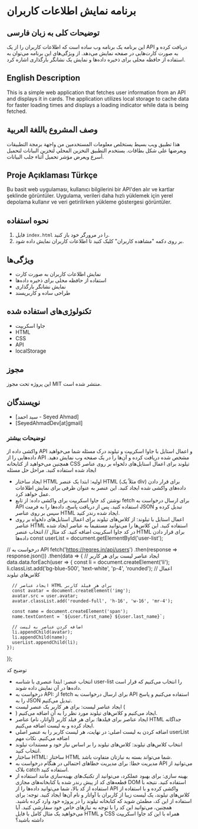 # برنامه نمایش اطلاعات کاربران

## توضیحات کلی به زبان فارسی
این برنامه یک برنامه وب ساده است که اطلاعات کاربران را از یک API دریافت کرده و به صورت کارت‌هایی در صفحه نمایش می‌دهد. از ویژگی‌های این برنامه می‌توان به استفاده از حافظه محلی برای ذخیره داده‌ها و نمایش یک نشانگر بارگذاری اشاره کرد.

## English Description
This is a simple web application that fetches user information from an API and displays it in cards. The application utilizes local storage to cache data for faster loading times and displays a loading indicator while data is being fetched.

## وصف المشروع باللغة العربية
هذا تطبيق ويب بسيط يستخلص معلومات المستخدمين من واجهة برمجة التطبيقات ويعرضها على شكل بطاقات. يستخدم التطبيق التخزين المحلي لتخزين البيانات لتحميل أسرع ويعرض مؤشر تحميل أثناء جلب البيانات.

## Proje Açıklaması Türkçe
Bu basit web uygulaması, kullanıcı bilgilerini bir API'den alır ve kartlar şeklinde görüntüler. Uygulama, verileri daha hızlı yüklemek için yerel depolama kullanır ve veri getirilirken yükleme göstergesi görüntüler.

## نحوه استفاده
1. فایل `index.html` را در مرورگر خود باز کنید.
2. بر روی دکمه "مشاهده کاربران" کلیک کنید تا اطلاعات کاربران نمایش داده شود.

## ویژگی‌ها
* نمایش اطلاعات کاربران به صورت کارت
* استفاده از حافظه محلی برای ذخیره داده‌ها
* نمایش نشانگر بارگذاری
* طراحی ساده و کاربرپسند

## تکنولوژی‌های استفاده شده
* جاوا اسکریپت
* HTML
* CSS
* API
* localStorage

## مجوز
این پروژه تحت مجوز MIT منتشر شده است.

## نویسندگان
* [سید احمد - Seyed Ahmad]
* [SeyedAhmadDev[at]gmail]

 ### توضیحات بیشتر

واکشی داده از API و اعمال استایل با جاوا اسکریپت و تیلوند
درک مسئله
شما می‌خواهید داده‌هایی را از API مشخص شده دریافت کرده و آن‌ها را در یک صفحه وب نمایش دهید. همچنین می‌خواهید از کتابخانه CSS تیلوند برای اعمال استایل‌های دلخواه بر روی عناصر ایجاد شده استفاده کنید.
مراحل حل مسئله
 * ایجاد ساختار HTML اولیه:
   ابتدا یک عنصر HTML (مثلاً یک div) برای قرار دادن داده‌های واکشی شده ایجاد کنید. این عنصر به عنوان ظرفی برای نمایش اطلاعات عمل خواهد کرد.
 * نوشتن کد جاوا اسکریپت برای واکشی داده:
   از تابع fetch برای ارسال درخواست به API استفاده کنید. پس از دریافت پاسخ، داده‌ها را به فرمت JSON تبدیل کرده و سپس بر روی عناصر HTML ایجاد شده رندر کنید.
 * اعمال استایل با تیلوند:
   از کلاس‌های تیلوند برای اعمال استایل‌های دلخواه بر روی عناصر HTML استفاده کنید. این کلاس‌ها را می‌توانید مستقیماً به عناصر ایجاد شده در کد جاوا اسکریپت اضافه کنید.
کد مثال
// انتخاب عنصر HTML برای قرار دادن داده‌ها
const userList = document.getElementById('user-list');

// درخواست به API
fetch('https://reqres.in/api/users')
  .then(response => response.json())
  .then(data => {
    // ایجاد عناصر لیست برای هر کاربر
    data.data.forEach(user => {
      const li = document.createElement('li');
      li.classList.add('bg-blue-500', 'text-white', 'p-4', 'rounded'); // اعمال کلاس‌های تیلوند

      // ایجاد عناصر HTML برای هر فیلد کاربر
      const avatar = document.createElement('img');
      avatar.src = user.avatar;
      avatar.classList.add('rounded-full', 'h-16', 'w-16', 'mr-4');

      const name = document.createElement('span');
      name.textContent = `${user.first_name} ${user.last_name}`;

      // اضافه کردن عناصر به لیست
      li.appendChild(avatar);
      li.appendChild(name);
      userList.appendChild(li);
    });
  });

توضیح کد
 * انتخاب عنصر: ابتدا عنصری با شناسه user-list را انتخاب می‌کنیم که قرار است داده‌ها در آن نمایش داده شوند.
 * درخواست به API: از fetch برای ارسال درخواست به API استفاده می‌کنیم و پاسخ را به JSON تبدیل می‌کنیم.
 * ایجاد عناصر لیست: برای هر کاربر یک عنصر لیست (<li>) ایجاد می‌کنیم و کلاس‌های تیلوند مورد نظر را به آن اضافه می‌کنیم.
 * ایجاد عناصر برای فیلدها: برای هر فیلد کاربر (آواتار، نام) عناصر HTML جداگانه ایجاد کرده و به لیست اضافه می‌کنیم.
 * اضافه کردن به لیست اصلی: در نهایت، هر لیست کاربر را به عنصر اصلی userList اضافه می‌کنیم.
نکات مهم
 * انتخاب کلاس‌های تیلوند: کلاس‌های تیلوند را بر اساس نیاز خود و مستندات تیلوند انتخاب کنید.
 * ساختار HTML: ساختار HTML شما می‌تواند بسته به نیازتان متفاوت باشد.
 * مدیریت خطا: برای مدیریت خطاهای احتمالی در هنگام درخواست به API می‌توانید از بلاک catch استفاده کنید.
 * بهینه سازی: برای بهبود عملکرد، می‌توانید از تکنیک‌های بهینه‌سازی مانند استفاده از قطعه‌های کد از پیش رندر شده یا کتابخانه‌های مجازی DOM استفاده کنید.
نتیجه
با استفاده از کد بالا، شما می‌توانید داده‌ها را از API واکشی کرده و با استفاده از کلاس‌های تیلوند، یک لیست زیبا از کاربران با آواتار و نام آن‌ها ایجاد کنید.
توجه: برای استفاده از این کد، مطمئن شوید که کتابخانه تیلوند را در پروژه خود وارد کرده باشید. همچنین، می‌توانید این کد را با توجه به نیازهای خاص خود سفارشی کنید.
آیا می‌خواهید یک مثال کامل با فایل HTML و CSS همراه با این کد جاوا اسکریپت داشته باشید؟
